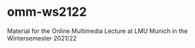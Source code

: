 # omm-ws2122
Material for the Online Multimedia Lecture at LMU Munich in the Wintersemester 2021/22 
